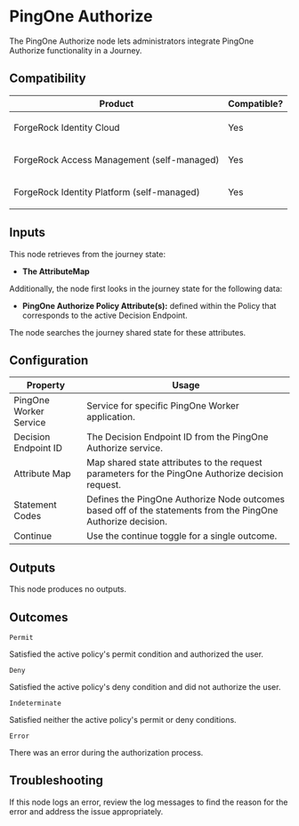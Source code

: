 # PingOne Authorize

The PingOne Authorize node lets administrators integrate PingOne Authorize functionality in a Journey.

## Compatibility

<table>
  <colgroup>
    <col>
    <col>
  </colgroup>
  <thead>
  <tr>
    <th>Product</th>
    <th>Compatible?</th>
  </tr>
  </thead>
  <tbody>
  <tr>
    <td><p>ForgeRock Identity Cloud</p></td>
    <td><p><span>Yes</span></p></td>
  </tr>
  <tr>
    <td><p>ForgeRock Access Management (self-managed)</p></td>
    <td><p><span>Yes</span></p></td>
  </tr>
  <tr>
    <td><p>ForgeRock Identity Platform (self-managed)</p></td>
    <td><p><span>Yes</span></p></td>
  </tr>
  </tbody>
</table>

## Inputs

This node retrieves from the journey state:
* **The AttributeMap**

Additionally, the node first looks in the journey state for the following data:
* **PingOne Authorize Policy Attribute(s):** defined within the Policy that corresponds to the active Decision Endpoint.

The node searches the journey shared state for these attributes.

## Configuration

<table>
  <thead>
  <th>Property</th>
  <th>Usage</th>
  </thead>

  <tr>
    <td>PingOne Worker Service</td>
      <td>Service for specific PingOne Worker application. </td>
  </tr>
  <tr>
    <td>Decision Endpoint ID</td>
    <td>The Decision Endpoint ID from the PingOne Authorize service.</td>

  </tr>
  <tr>
    <td>Attribute Map</td>
    <td>Map shared state attributes to the request parameters for the PingOne Authorize decision request.
    </td>
  </tr>
  <tr>
    <td>Statement Codes</td>
    <td>Defines the PingOne Authorize Node outcomes based off of the statements from the PingOne Authorize decision.
    </td>
  </tr>
  <tr>
    <td>Continue</td>
    <td>Use the continue toggle for a single outcome.
    </td>
  </tr>

</table>

## Outputs

This node produces no outputs.

## Outcomes

`Permit`

Satisfied the active policy's permit condition and authorized the user.

`Deny`

Satisfied the active policy's deny condition and did not authorize the user.

`Indeterminate`

Satisfied neither the active policy's permit or deny conditions.

`Error`

There was an error during the authorization process.

## Troubleshooting

If this node logs an error, review the log messages to find the reason for the error and address the issue appropriately.